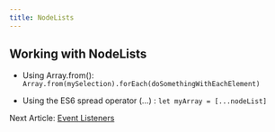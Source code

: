 ```yaml
---
title: NodeLists
---
```


## Working with NodeLists
* Using Array.from(): `Array.from(mySelection).forEach(doSomethingWithEachElement)`

* Using the ES6 spread operator (...) : `let myArray = [...nodeList]`


<div class="nextArticle">

Next Article: [Event Listeners](/Learning/07_EventListeners/)
</div>
